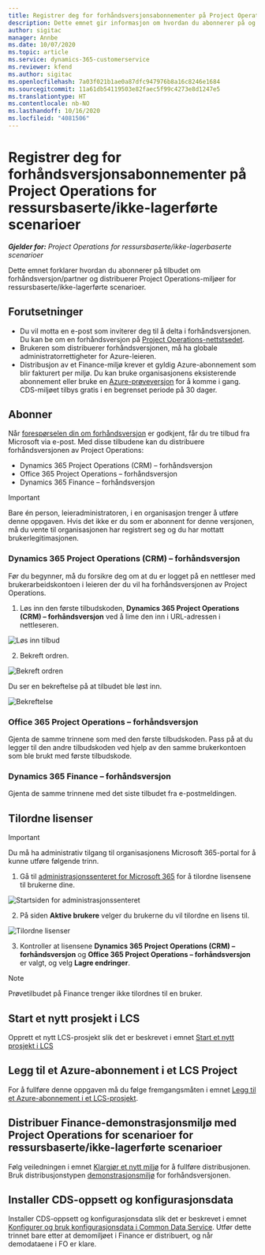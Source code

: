 ```yaml
---
title: Registrer deg for forhåndsversjonsabonnementer på Project Operations for ressursbaserte/ikke-lagerførte scenarioer
description: Dette emnet gir informasjon om hvordan du abonnerer på og distribuerer Project Operations for ressursbaserte/ikke-lagerførte scenarioer.
author: sigitac
manager: Annbe
ms.date: 10/07/2020
ms.topic: article
ms.service: dynamics-365-customerservice
ms.reviewer: kfend
ms.author: sigitac
ms.openlocfilehash: 7a03f021b1ae0a87dfc947976b8a16c8246e1684
ms.sourcegitcommit: 11a61db54119503e82faec5f99c4273e8d1247e5
ms.translationtype: HT
ms.contentlocale: nb-NO
ms.lasthandoff: 10/16/2020
ms.locfileid: "4081506"
---
```

# <a name="sign-up-for-project-operations-preview-subscriptions-for-resource-non-stocked-scenarios"></a>Registrer deg for forhåndsversjonsabonnementer på Project Operations for ressursbaserte/ikke-lagerførte scenarioer

_**Gjelder for:** Project Operations for ressursbaserte/ikke-lagerbaserte scenarioer_

Dette emnet forklarer hvordan du abonnerer på tilbudet om forhåndsversjon/partner og distribuerer Project Operations-miljøer for ressursbaserte/ikke-lagerførte scenarioer.

## <a name="prerequisites"></a>Forutsetninger

- Du vil motta en e-post som inviterer deg til å delta i forhåndsversjonen. Du kan be om en forhåndsversjon på [Project Operations-nettstsedet](https://dynamics.microsoft.com/en-us/project-operations/overview/).
- Brukeren som distribuerer forhåndsversjonen, må ha globale administratorrettigheter for Azure-leieren.
- Distribusjon av et Finance-miljø krever et gyldig Azure-abonnement som blir fakturert per miljø. Du kan bruke organisasjonens eksisterende abonnement eller bruke en [Azure-prøveversjon](https://azure.microsoft.com/en-us/free/) for å komme i gang. CDS-miljøet tilbys gratis i en begrenset periode på 30 dager.

## <a name="subscribe"></a>Abonner

Når [forespørselen din om forhåndsversjon](https://forms.office.com/FormsPro/Pages/ResponsePage.aspx?id=v4j5cvGGr0GRqy180BHbR56j8lZs0FdAvwT75_WNFyxUMkRDV1NYQU5TNjE2VjhKOVBUNVg2R0s1NC4u) er godkjent, får du tre tilbud fra Microsoft via e-post. Med disse tilbudene kan du distribuere forhåndsversjonen av Project Operations:

- Dynamics 365 Project Operations (CRM) – forhåndsversjon
- Office 365 Project Operations – forhåndsversjon
- Dynamics 365 Finance – forhåndsversjon

> [!IMPORTANT]
> Bare én person, leieradministratoren, i en organisasjon trenger å utføre denne oppgaven. Hvis det ikke er du som er abonnent for denne versjonen, må du vente til organisasjonen har registrert seg og du har mottatt brukerlegitimasjonen.

### <a name="dynamics-365-project-operations-crm---preview-trial"></a>Dynamics 365 Project Operations (CRM) – forhåndsversjon 

Før du begynner, må du forsikre deg om at du er logget på en nettleser med brukerarbeidskontoen i leieren der du vil ha forhåndsversjonen av Project Operations.

1. Løs inn den første tilbudskoden, **Dynamics 365 Project Operations (CRM) – forhåndsversjon** ved å lime den inn i URL-adressen i nettleseren.

![Løs inn tilbud](./media/16RedeemFirstOfferNew.png)

2. Bekreft ordren.

![Bekreft ordren](./media/17ConfirmOrderNew.png)

Du ser en bekreftelse på at tilbudet ble løst inn.

![Bekreftelse](./media/18OrderConfirmationNew.png)

### <a name="office-365-project-operations---preview-trial"></a>Office 365 Project Operations – forhåndsversjon

Gjenta de samme trinnene som med den første tilbudskoden. Pass på at du legger til den andre tilbudskoden ved hjelp av den samme brukerkontoen som ble brukt med første tilbudskode.

### <a name="dynamics-365-finance-preview-trial"></a>Dynamics 365 Finance – forhåndsversjon

Gjenta de samme trinnene med det siste tilbudet fra e-postmeldingen.

## <a name="assign-licenses"></a>Tilordne lisenser

> [!IMPORTANT]
> Du må ha administrativ tilgang til organisasjonens Microsoft 365-portal for å kunne utføre følgende trinn.

1. Gå til [administrasjonssenteret for Microsoft 365](https://portal.office.com/) for å tilordne lisensene til brukerne dine.

![Startsiden for administrasjonssenteret](./media/14AdminPortal.png)

2. På siden **Aktive brukere** velger du brukerne du vil tilordne en lisens til.

![Tilordne lisenser](./media/15AssignLicenses.png)

3. Kontroller at lisensene **Dynamics 365 Project Operations (CRM) – forhåndsversjon** og **Office 365 Project Operations – forhåndsversjon** er valgt, og velg **Lagre endringer**.

> [!NOTE]
> Prøvetilbudet på Finance trenger ikke tilordnes til en bruker.

## <a name="start-a-new-project-in-lcs"></a>Start et nytt prosjekt i LCS

Opprett et nytt LCS-prosjekt slik det er beskrevet i emnet [Start et nytt prosjekt i LCS](create-lcs-project.md)

## <a name="add-an-azure-subscription-to-an-lcs-project"></a>Legg til et Azure-abonnement i et LCS Project

For å fullføre denne oppgaven må du følge fremgangsmåten i emnet [Legg til et Azure-abonnement i et LCS-prosjekt](resource-add-azure-subscription-lcs-project.md).

## <a name="deploy-finance-demo-environment-with-project-operations-for-resourcenon-stocked-scenarios"></a>Distribuer Finance-demonstrasjonsmiljø med Project Operations for scenarioer for ressursbaserte/ikke-lagerførte scenarioer

Følg veiledningen i emnet [Klargjør et nytt miljø](resource-provision-new-environment.md) for å fullføre distribusjonen. Bruk distribusjonstypen [demonstrasjonsmiljø](https://docs.microsoft.com/dynamics365/fin-ops-core/dev-itpro/deployment/deploy-demo-environment) for forhåndsversjonen. 

## <a name="install-cds-setup-and-configuration-data"></a>Installer CDS-oppsett og konfigurasjonsdata

Installer CDS-oppsett og konfigurasjonsdata slik det er beskrevet i emnet [Konfigurer og bruk konfigurasjonsdata i Common Data Service](resource-apply-pro-setup-config-data.md).
Utfør dette trinnet bare etter at demomiljøet i Finance er distribuert, og når demodataene i FO er klare.
